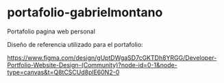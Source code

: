 # portafolio-gabrielmontano
Portafolio pagina web personal

Diseño de referencia utilizado para el portafolio:

https://www.figma.com/design/gUptDWgaSD7cGKTDh8YRGG/Developer-Portfolio-Website-Design-(Community)?node-id=0-1&node-type=canvas&t=Q8tCSCUd8plE60N2-0
